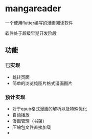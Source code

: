 # mangareader

一个使用flutter编写的漫画阅读软件

软件处于超级早期开发阶段

## 功能

### 已实现

- 跳转页面
- 简单的浏览纯图片格式漫画图片

### 预计实现

- 对于epub格式漫画的解析以及特殊优化
- 自动播放
- 漫画管理（书架）
- 压缩包文件直接加载
- 
